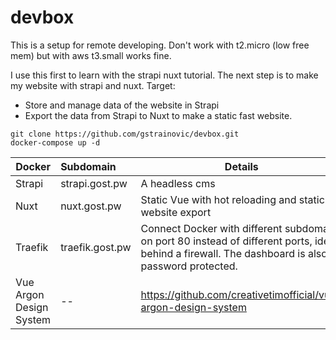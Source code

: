 # devbox

This is a setup for remote developing.
Don't work with t2.micro (low free mem) but with aws t3.small works fine.

I use this first to learn with the strapi nuxt tutorial.
The next step is to make my website with strapi and nuxt.
Target:
* Store and manage data of the website in Strapi
* Export the data from Strapi to Nuxt to make a static fast website.  

```
git clone https://github.com/gstrainovic/devbox.git
docker-compose up -d
```

| Docker        | Subdomain       | Details        |
| ------------- |:--------------  | -------------- |
| Strapi        | strapi.gost.pw  | A headless cms |
| Nuxt          | nuxt.gost.pw    | Static Vue with hot reloading and static website export|
| Traefik       | traefik.gost.pw | Connect Docker with different subdomains on port 80 instead of different ports, ideal behind a firewall. The dashboard is also password protected.
| Vue Argon Design System | -- | https://github.com/creativetimofficial/vue-argon-design-system

